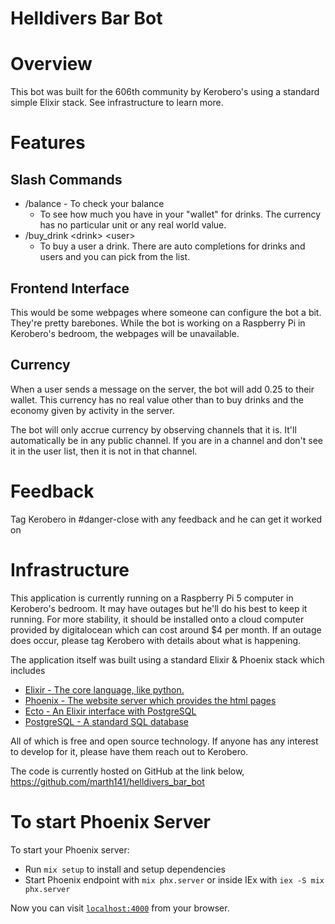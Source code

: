 # Helldivers Bar Bot

# Overview

This bot was built for the 606th community by Kerobero's using a standard simple Elixir stack. See infrastructure to learn more.
# Features

## Slash Commands

* /balance - To check your balance
	* To see how much you have in your "wallet" for drinks. The currency has no particular unit or any real world value.
* /buy_drink \<drink\> \<user\>
	* To buy a user a drink. There are auto completions for drinks and users and you can pick from the list.

## Frontend Interface

This would be some webpages where someone can configure the bot a bit. They're pretty barebones. While the bot is working on a Raspberry Pi in Kerobero's bedroom, the webpages will be unavailable.

## Currency

When a user sends a message on the server, the bot will add 0.25 to their wallet. This currency has no real value other than to buy drinks and the economy given by activity in the server.

The bot will only accrue currency by observing channels that it is. It'll automatically be in any public channel. If you are in a channel and don't see it in the user list, then it is not in that channel.
# Feedback

Tag Kerobero in \#danger-close with any feedback and he can get it worked on

# Infrastructure

This application is currently running on a Raspberry Pi 5 computer in Kerobero's bedroom. It may have outages but he'll do his best to keep it running. For more stability, it should be installed onto a cloud computer provided by digitalocean which can cost around $4 per month. If an outage does occur, please tag Kerobero with details about what is happening.

The application itself was built using a standard Elixir & Phoenix stack which includes
- <a href="https://elixir-lang.org/">Elixir - The core language, like python.</a>
- <a href="https://www.phoenixframework.org/">Phoenix - The website server which provides the html pages</a>
- <a href="https://hexdocs.pm/ecto/Ecto.html">Ecto - An Elixir interface with PostgreSQL</a>
- <a href="https://www.postgresql.org/">PostgreSQL - A standard SQL database</a>

All of which is free and open source technology. If anyone has any interest to develop for it, please have them reach out to Kerobero.

The code is currently hosted on GitHub at the link below,
https://github.com/marth141/helldivers_bar_bot

# To start Phoenix Server

To start your Phoenix server:

  * Run `mix setup` to install and setup dependencies
  * Start Phoenix endpoint with `mix phx.server` or inside IEx with `iex -S mix phx.server`

Now you can visit [`localhost:4000`](http://localhost:4000) from your browser.

